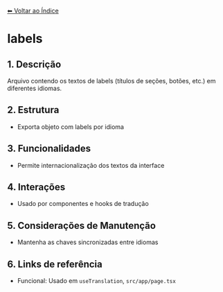 [⬅ Voltar ao Índice](../../DOCUMENTATION.md)

# labels

## 1. Descrição
Arquivo contendo os textos de labels (títulos de seções, botões, etc.) em diferentes idiomas.

## 2. Estrutura
- Exporta objeto com labels por idioma

## 3. Funcionalidades
- Permite internacionalização dos textos da interface

## 4. Interações
- Usado por componentes e hooks de tradução

## 5. Considerações de Manutenção
- Mantenha as chaves sincronizadas entre idiomas

## 6. Links de referência
- Funcional: Usado em `useTranslation`, `src/app/page.tsx`
